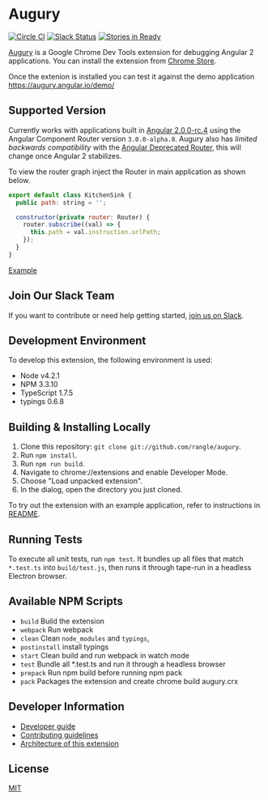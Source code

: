 # Augury

[![Circle CI](https://circleci.com/gh/rangle/augury.svg?style=svg)](https://circleci.com/gh/rangle/augury) [![Slack Status](https://augury-slack.herokuapp.com/badge.svg)](https://augury-slack.herokuapp.com)
[![Stories in Ready](https://badge.waffle.io/rangle/augury.svg?label=ready&title=Ready)](https://waffle.io/rangle/augury)

[Augury](https://augury.angular.io/) is a Google Chrome Dev Tools extension for debugging Angular 2 applications. You can install the extension from [Chrome Store](https://chrome.google.com/webstore/detail/augury/elgalmkoelokbchhkhacckoklkejnhcd).

Once the extenion is installed you can test it against the demo application https://augury.angular.io/demo/

<!-- ![Screenshot of Augury](../../images/augury-screenloop.gif) -->

## Supported Version

Currently works with applications built in [Angular 2.0.0-rc.4](https://github.com/angular/angular/blob/master/CHANGELOG.md#200-rc4-2016-06-30) using the Angular Component Router version `3.0.0-alpha.8`. Augury also has _limited backwards compatibility_ with the [Angular Deprecated Router](https://angular.io/docs/ts/latest/guide/router-deprecated.html), this will change once Angular 2 stabilizes.

To view the router graph inject the Router in main application as shown below.
```js
export default class KitchenSink {
  public path: string = '';

  constructor(private router: Router) {
    router.subscribe((val) => {
      this.path = val.instruction.urlPath;
    });
  }
}
```
[Example](https://github.com/rangle/augury/blob/dev/example-apps/kitchen-sink-example/source/containers/kitchen-sink.ts)

## Join Our Slack Team

If you want to contribute or need help getting started, [join us on Slack](https://augury-slack.herokuapp.com).

## Development Environment

To develop this extension, the following environment is used:

* Node v4.2.1
* NPM 3.3.10
* TypeScript 1.7.5
* typings 0.6.8

## Building & Installing Locally

1. Clone this repository: `git clone git://github.com/rangle/augury`.
2. Run `npm install`.
3. Run `npm run build`.
4. Navigate to chrome://extensions and enable Developer Mode.
5. Choose "Load unpacked extension".
6. In the dialog, open the directory you just cloned.

To try out the extension with an example application, refer to instructions in [README](https://github.com/rangle/augury/blob/dev/README.md).

## Running Tests

To execute all unit tests, run `npm test`. It bundles up all files that match `*.test.ts` into `build/test.js`, then runs it through tape-run in a headless Electron browser.

## Available NPM Scripts

- `build` Build the extension
- `webpack` Run webpack
- `clean` Clean `node_modules` and `typings`,
- `postinstall` install typings
- `start` Clean build and run webpack in watch mode
- `test` Bundle all *.test.ts and run it through a headless browser
- `prepack` Run npm build before running npm pack
- `pack` Packages the extension and create chrome build augury.crx

## Developer Information

- [Developer guide](https://github.com/rangle/augury/wiki)
- [Contributing guidelines](https://github.com/rangle/augury/blob/dev/CONTRIBUTING.md)
- [Architecture of this extension](https://github.com/rangle/augury/blob/dev/docs/ARCHITECTURE.md)

## License
[MIT](https://github.com/rangle/augury/blob/dev/README.md)
